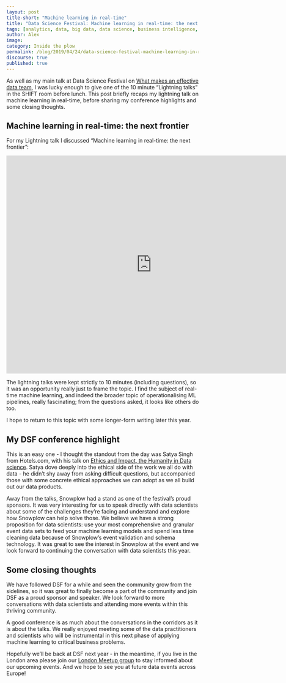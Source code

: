 ```yaml
---
layout: post
title-short: "Machine learning in real-time"
title: "Data Science Festival: Machine learning in real-time: the next frontier"
tags: [analytics, data, big data, data science, business intelligence, machine learning, AI, data team]
author: Alex
image:
category: Inside the plow
permalink: /blog/2019/04/24/data-science-festival-machine-learning-in-real-time/
discourse: true
published: true
---
```



As well as my main talk at Data Science Festival on [What makes an effective data team](https://snowplowanalytics.com/blog/2019/04/24/data-science-festival-what-makes-an-effective-data-team/), I was lucky enough to give one of the 10 minute “Lightning talks” in the SHIFT room before lunch. This post briefly recaps my lightning talk on machine learning in real-time, before sharing my conference highlights and some closing thoughts.

## Machine learning in real-time: the next frontier

For my Lightning talk I discussed “Machine learning in real-time: the next frontier”:

<iframe src="https://www.slideshare.net/snowplowanalytics/slideshelf" width="760px" height="570px" frameborder="0" marginwidth="0" marginheight="0" scrolling="no" style="border:none;" allowfullscreen webkitallowfullscreen mozallowfullscreen></iframe>

The lightning talks were kept strictly to 10 minutes (including questions), so it was an opportunity really just to frame the topic. I find the subject of real-time machine learning, and indeed the broader topic of operationalising ML pipelines, really fascinating; from the questions asked, it looks like others do too.

I hope to return to this topic with some longer-form writing later this year.

## My DSF conference highlight

This is an easy one - I thought the standout from the day was Satya Singh from Hotels.com, with his talk on [Ethics and Impact, the Humanity in Data science](https://youtu.be/EPj5nTKVp_Q). Satya dove deeply into the ethical side of the work we all do with data - he didn’t shy away from asking difficult questions, but accompanied those with some concrete ethical approaches we can adopt as we all build out our data products.

Away from the talks, Snowplow had a stand as one of the festival’s proud sponsors. It was very interesting for us to speak directly with data scientists about some of the challenges they’re facing and understand and explore how Snowplow can help solve those. We believe we have a strong proposition for data scientists: use your most comprehensive and granular event data sets to feed your machine learning models and spend less time cleaning data because of Snowplow’s event validation and schema technology. It was great to see the interest in Snowplow at the event and we look forward to continuing the conversation with data scientists this year.


## Some closing thoughts

We have followed DSF for a while and seen the community grow from the sidelines, so it was great to finally become a part of the community and join DSF as a proud sponsor and speaker. We look forward to more conversations with data scientists and attending more events within this thriving community.

A good conference is as much about the conversations in the corridors as it is about the talks. We really enjoyed meeting some of the data practitioners and scientists who will be instrumental in this next phase of applying machine learning to critical business problems.

Hopefully we’ll be back at DSF next year - in the meantime, if you live in the London area please join our [London Meetup group](https://www.meetup.com/Snowplow-Analytics-London/) to stay informed about our upcoming events. And we hope to see you at future data events across Europe!
